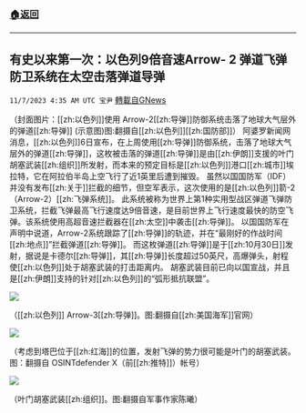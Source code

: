 ###  [:house:返回](README.md)
---


## 有史以来第一次：以色列9倍音速Arrow- 2 弹道飞弹防卫系统在太空击落弹道导弹
`11/7/2023 4:35 AM UTC 宝尹` [轉載自GNews](https://gnews.org/articles/1934029)


（封面图片：[[zh:以色列]]使用 Arrow-2[[zh:导弹]]防御系统击落了地球大气层外的弹道[[zh:导弹]] (示意图)图:翻摄自[[zh:以色列]][[zh:国防部]]）
阿婆罗新闻网消息，[[zh:以色列]]6日宣布，在上周使用[[zh:导弹]]防御系统，击落了地球大气层外的弹道[[zh:导弹]]，这枚被击落的弹道[[zh:导弹]]是由[[zh:伊朗]]支援的叶门胡塞武装[[zh:组织]]所发射，而本来的预定目标是[[zh:以色列]]港口[[zh:城市]]埃拉特，它在阿拉伯半岛上空飞行了近1英里后遭到摧毁。
虽然以国国防军（IDF）并没有发布[[zh:关于]]拦截的细节，但空军表示，这次使用的是[[zh:以色列]]箭-2（Arrow-2）[[zh:飞弹系统]]。
此系统被称为世界上第1种实用型战区弹道飞弹防卫系统，拦截飞弹最高飞行速度达9倍音速，是目前世界上飞行速度最快的防空飞弹。该系统使用高超音速拦截器在[[zh:太空]]中袭击[[zh:导弹]]。
以国国防军在声明中说道，Arrow-2系统跟踪了[[zh:导弹]]的轨迹，并在“最刚好的作战时间[[zh:地点]]”拦截弹道[[zh:导弹]]。
而这枚弹道[[zh:导弹]]是于[[zh:10月30日]]发射，据说是卡德尔[[zh:导弹]]，其[[zh:导弹]]长度超过50英尺，高爆弹头，射程使[[zh:以色列]]处于胡塞武装的打击距离内。
胡塞武装目前已向以国宣战，并且是[[zh:伊朗]]支持的针对[[zh:以色列]]的“弧形抵抗联盟”。

![](https://i.imgur.com/9sKYQ0R.png)

（[[zh:以色列]] Arrow-3[[zh:导弹]]。图:翻摄自[[zh:美国海军]]官网）

![](https://i.imgur.com/9cmpPWy.png)

（考虑到塔巴位于[[zh:红海]]的位置，发射飞弹的势力很可能是叶门的胡塞武装。图：翻摄自 OSINTdefender X（前[[zh:推特]]）帐号）

![](https://i.imgur.com/5Byw3go.png)

（叶门胡塞武装[[zh:组织]]。图:翻摄自军事作家陈曦）
